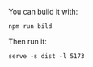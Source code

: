 You can build it with:
```terminal
npm run bild
```
Then run it:
```terminal
serve -s dist -l 5173
```
